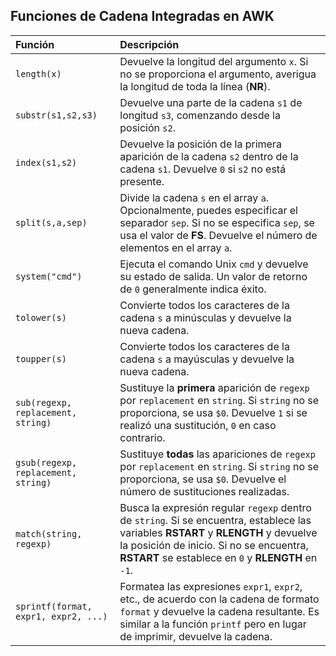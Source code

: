 ## Funciones de Cadena Integradas en AWK

| Función                              | Descripción                                                                                                                                                                                                                           |
| :----------------------------------- | :------------------------------------------------------------------------------------------------------------------------------------------------------------------------------------------------------------------------------------ |
| `length(x)`                          | Devuelve la longitud del argumento `x`. Si no se proporciona el argumento, averigua la longitud de toda la línea (**NR**).                                                                                                            |
| `substr(s1,s2,s3)`                   | Devuelve una parte de la cadena `s1` de longitud `s3`, comenzando desde la posición `s2`.                                                                                                                                             |
| `index(s1,s2)`                       | Devuelve la posición de la primera aparición de la cadena `s2` dentro de la cadena `s1`. Devuelve `0` si `s2` no está presente.                                                                                                       |
| `split(s,a,sep)`                     | Divide la cadena `s` en el array `a`. Opcionalmente, puedes especificar el separador `sep`. Si no se especifica `sep`, se usa el valor de **FS**. Devuelve el número de elementos en el array `a`.                                    |
| `system("cmd")`                      | Ejecuta el comando Unix `cmd` y devuelve su estado de salida. Un valor de retorno de `0` generalmente indica éxito.                                                                                                                   |
| `tolower(s)`                         | Convierte todos los caracteres de la cadena `s` a minúsculas y devuelve la nueva cadena.                                                                                                                                              |
| `toupper(s)`                         | Convierte todos los caracteres de la cadena `s` a mayúsculas y devuelve la nueva cadena.                                                                                                                                              |
| `sub(regexp, replacement, string)`   | Sustituye la **primera** aparición de `regexp` por `replacement` en `string`. Si `string` no se proporciona, se usa `$0`. Devuelve `1` si se realizó una sustitución, `0` en caso contrario.                                          |
| `gsub(regexp, replacement, string)`  | Sustituye **todas** las apariciones de `regexp` por `replacement` en `string`. Si `string` no se proporciona, se usa `$0`. Devuelve el número de sustituciones realizadas.                                                            |
| `match(string, regexp)`              | Busca la expresión regular `regexp` dentro de `string`. Si se encuentra, establece las variables **RSTART** y **RLENGTH** y devuelve la posición de inicio. Si no se encuentra, **RSTART** se establece en `0` y **RLENGTH** en `-1`. |
| `sprintf(format, expr1, expr2, ...)` | Formatea las expresiones `expr1`, `expr2`, etc., de acuerdo con la cadena de formato `format` y devuelve la cadena resultante. Es similar a la función `printf` pero en lugar de imprimir, devuelve la cadena.                        |
